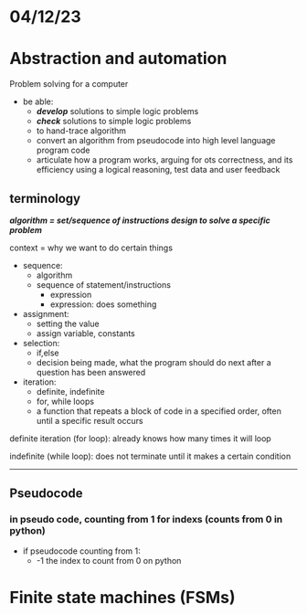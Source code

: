 # 04/12/23

# Abstraction and automation

Problem solving for a computer

- be able:
    - ***develop*** solutions to simple logic problems
    - ***check*** solutions to simple logic problems
    - to hand-trace algorithm
    - convert an algorithm from pseudocode into high level language program code
    - articulate how a program works, arguing for ots correctness, and its efficiency using a logical reasoning, test data and user feedback

## terminology

***algorithm = set/sequence of instructions design to solve a specific problem***

context = why we want to do certain things

- sequence:
    - algorithm
    - sequence of statement/instructions
        - expression
        - expression: does something
- assignment:
    - setting the value
    - assign variable, constants
- selection:
    - if,else
    - decision being made, what the program should do next after a question has been answered
- iteration:
    - definite, indefinite
    - for, while loops
    - a function that repeats a block of code in a specified order, often until a specific result occurs

definite iteration (for loop): already knows how many times it will loop

indefinite (while loop): does not terminate until it makes a certain condition

---

## Pseudocode

### in pseudo code, counting from 1 for indexs (counts from 0 in python)

- if pseudocode counting from 1:
    - -1 the index to count from 0 on python

# Finite state machines (FSMs)